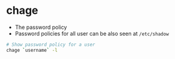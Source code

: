 # chage

- The password policy
- Password policies for all user can be also seen at `/etc/shadow`

```sh
# Show password policy for a user
chage `username` -l
```
